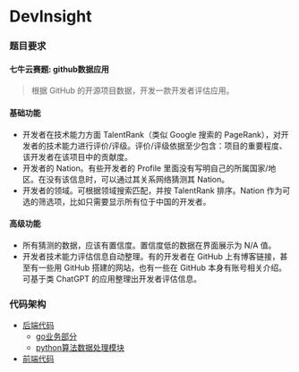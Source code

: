 # DevInsight

### 题目要求

#### 七牛云赛题: github数据应用

> 根据 GitHub 的开源项目数据，开发一款开发者评估应用。

#### 基础功能
- 开发者在技术能力方面 TalentRank（类似 Google 搜索的 PageRank），对开发者的技术能力进行评价/评级。评价/评级依据至少包含：项目的重要程度、该开发者在该项目中的贡献度。
- 开发者的 Nation。有些开发者的 Profile 里面没有写明自己的所属国家/地区。在没有该信息时，可以通过其关系网络猜测其 Nation。
- 开发者的领域。可根据领域搜索匹配，并按 TalentRank 排序。Nation 作为可选的筛选项，比如只需要显示所有位于中国的开发者。
#### 高级功能
- 所有猜测的数据，应该有置信度。置信度低的数据在界面展示为 N/A 值。
- 开发者技术能力评估信息自动整理。有的开发者在 GitHub 上有博客链接，甚至有一些用 GitHub 搭建的网站，也有一些在 GitHub 本身有账号相关介绍。可基于类 ChatGPT 的应用整理出开发者评估信息。

### 代码架构

- [后端代码](/back-end)
  - [go业务部分](/back-end/primary_service)
  - [python算法数据处理模块](/back-end/data_process_algo)
- [前端代码](/front-end)
